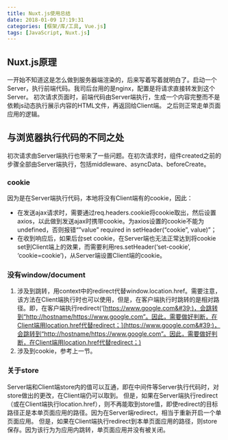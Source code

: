 ```yaml
---
title: Nuxt.js使用总结
date: 2018-01-09 17:19:31
categories: [框架/库/工具, Vue.js]
tags: [JavaScript, Nuxt.js]
---
```


## Nuxt.js原理

一开始不知道这是怎么做到服务器端渲染的，后来写着写着就明白了。启动一个Server，执行前端代码。我司后台用的是nginx，配置是将请求直接转发到这个Server。
初次请求页面时，前端代码由Server端执行，生成一个内容完整而不是依赖js动态执行展示内容的HTML文件，再返回给Client端。
之后则正常走单页面应用的逻辑。

## 与浏览器执行代码的不同之处

初次请求由Server端执行也带来了一些问题。在初次请求时，组件created之前的步骤全部由Server端执行，包括middleware、asyncData、beforeCreate。

### cookie

因为是在Server端执行代码，本地将没有Client端有的cookie，因此：

- 在发送ajax请求时，需要通过req.headers.cookie将cookie取出，然后设置axios，以此做到发送ajax时携带cookie。为axios设置的cookie不能为undefined，否则报错“”value” required in setHeader(“cookie”, value)”；
- 在收到响应后，如果后台set cookie，在Server端也无法正常达到将cookie set到Client端上的效果，而需要利用res.setHeader(‘set-cookie’, ‘cookie=cookie’)，从Server端设置Client端的cookie。

### 没有window/document

1. 涉及到跳转，用context中的redirect代替window.location.href。需要注意，该方法在Client端执行时也可以使用，但是，在客户端执行时跳转的是相对路径。即，在客户端执行redirect(‘[https://www.google.com&#39;)，会跳转到“http://hostname/https://www.google.com”。因此，需要做好判断，在Client端用location.href代替redirect；](https://www.google.com&#39;)，会跳转到“http://hostname/https://www.google.com”。因此，需要做好判断，在Client端用location.href代替redirect；)
2. 涉及到cookie，参考上一节。

### 关于store

Server端和Client端store内的值可以互通，即在中间件等Server执行代码时，对store做出的更改，在Client端仍可以取到。
但是，如果在Server端执行redirect（或在Client端执行location.href），则不再能取到store值，即使redirect的目标路径正是本单页面应用的路径。因为在Server端redirect，相当于重新开启一个单页面应用。
但是，如果在Client端执行redirect到本单页面应用的路径，则store保存。因为该行为为应用内跳转，单页面应用并没有被关闭。
